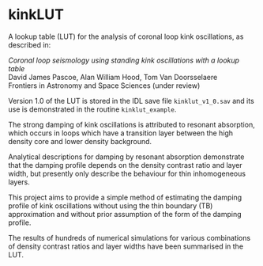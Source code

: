 # kinkLUT
A lookup table (LUT) for the analysis of coronal loop kink oscillations, as described in:

_Coronal loop seismology using standing kink oscillations with a lookup table_<br/>
David James Pascoe, Alan William Hood, Tom Van Doorsselaere<br/>
Frontiers in Astronomy and Space Sciences (under review)

Version 1.0 of the LUT is stored in the IDL save file `kinklut_v1_0.sav` and its use is demonstrated in the routine `kinklut_example`.

The strong damping of kink oscillations is attributed to resonant absorption, which occurs in loops which have a transition layer between the high density core and lower density background.

Analytical descriptions for damping by resonant absorption demonstrate that the damping profile depends on the density contrast ratio and layer width, but presently only describe the behaviour for thin inhomogeneous layers.

This project aims to provide a simple method of estimating the damping profile of kink oscillations without using the thin boundary (TB) approximation and without prior assumption of the form of the damping profile.

The results of hundreds of numerical simulations for various combinations of density contrast ratios and layer widths have been summarised in the LUT.
